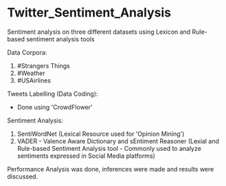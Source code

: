 # Twitter_Sentiment_Analysis
Sentiment analysis on three different datasets using Lexicon and Rule-based sentiment analysis tools

Data Corpora:
1) #Strangers Things
2) #Weather
3) #USAirlines

Tweets Labelling (Data Coding): 
- Done using 'CrowdFlower'

Sentiment Analysis:
1) SentiWordNet (Lexical Resource used for 'Opinion Mining')
2) VADER - Valence Aware Dictionary and sEntiment Reasoner (Lexial and Rule-based Sentiment Analysis tool - Commonly used to analyze sentiments expressed in Social Media platforms)

Performance Analysis was done, inferences were made and results were discussed. 
